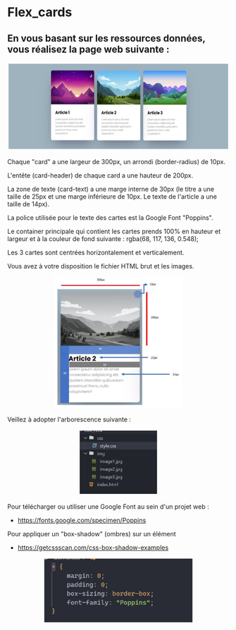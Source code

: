 # Flex_cards


## En vous basant sur les ressources données, vous réalisez la page web suivante :

<p align='center'>
<a href="https://www.linkedin.com/in/michael-heid-846663329/"><img height="200" src="https://github.com/Goldorakor/Flex_cards/blob/main/img/GitHub_01.jpg?raw=true"></a>
</p>

Chaque "card" a une largeur de 300px, un arrondi (border-radius) de 10px.

L'entête (card-header) de chaque card a une hauteur de 200px.

La zone de texte (card-text) a une marge interne de 30px (le titre a une taille de 25px et
une marge inférieure de 10px. Le texte de l'article a une taille de 14px).

La police utilisée pour le texte des cartes est la Google Font "Poppins".

Le container principale qui contient les cartes prends 100% en hauteur et largeur et à la
couleur de fond suivante : rgba(68, 117, 136, 0.548);

Les 3 cartes sont centrées horizontalement et verticalement.

Vous avez à votre disposition le fichier HTML brut et les images.

<p align='center'>
<a href="https://www.linkedin.com/in/michael-heid-846663329/"><img height="300" src="https://github.com/Goldorakor/Flex_cards/blob/main/img/GitHub_02.jpg?raw=true"></a>
</p>

Veillez à adopter l'arborescence suivante :

<p align='center'>
<a href="https://www.linkedin.com/in/michael-heid-846663329/"><img height="150" src="https://github.com/Goldorakor/Flex_cards/blob/main/img/GitHub_03.jpg?raw=true"></a>
</p>


Pour télécharger ou utiliser une Google Font au sein d'un projet web :
- https://fonts.google.com/specimen/Poppins

Pour appliquer un "box-shadow" (ombres) sur un élément
- https://getcssscan.com/css-box-shadow-examples

<p align='center'>
<a href="https://www.linkedin.com/in/michael-heid-846663329/"><img height="150" src="https://github.com/Goldorakor/Flex_cards/blob/main/img/GitHub_04.jpg?raw=true"></a>
</p>
